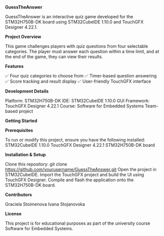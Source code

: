 **GuessTheAnswer**

GuessTheAnswer is an interactive quiz game developed for the STM32H750B-DK board using STM32CubeIDE 1.10.0 and TouchGFX Designer 4.22.1.

**Project Overview**

This game challenges players with quiz questions from four selectable categories. The player must answer each question within a time limit, and at the end of the game, they can view their results.

**Features**

✅ Four quiz categories to choose from
✅ Timer-based question answering
✅ Score tracking and result display
✅ User-friendly TouchGFX interface

**Development Details**

Platform: STM32H750B-DK
IDE: STM32CubeIDE 1.10.0
GUI Framework: TouchGFX Designer 4.22.1
Course: Software for Embedded Systems
Team-based project

**Getting Started**

**Prerequisites**

To run or modify this project, ensure you have the following installed:
STM32CubeIDE 1.10.0
TouchGFX Designer 4.22.1
STM32H750B-DK board

**Installation & Setup**

Clone this repository:
git clone https://github.com/yourusername/GuessTheAnswer.git
Open the project in STM32CubeIDE.
Import the TouchGFX project and build the UI using TouchGFX Designer.
Compile and flash the application onto the STM32H750B-DK board.

**Contributors**

Graciela Stoimenova
Ivana Stojanovska

**License**

This project is for educational purposes as part of the university course Software for Embedded Systems.
